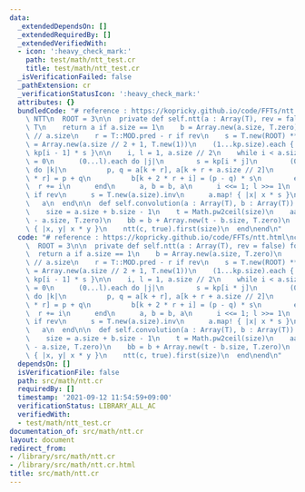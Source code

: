 ```yaml
---
data:
  _extendedDependsOn: []
  _extendedRequiredBy: []
  _extendedVerifiedWith:
  - icon: ':heavy_check_mark:'
    path: test/math/ntt_test.cr
    title: test/math/ntt_test.cr
  _isVerificationFailed: false
  _pathExtension: cr
  _verificationStatusIcon: ':heavy_check_mark:'
  attributes: {}
  bundledCode: "# reference : https://kopricky.github.io/code/FFTs/ntt.html\nclass\
    \ NTT\n  ROOT = 3\n\n  private def self.ntt(a : Array(T), rev = false) forall\
    \ T\n    return a if a.size == 1\n    b = Array.new(a.size, T.zero)\n    r = T::MOD.pred\
    \ // a.size\n    r = T::MOD.pred - r if rev\n    s = T.new(ROOT) ** r\n    kp\
    \ = Array.new(a.size // 2 + 1, T.new(1))\n    (1...kp.size).each { |i| kp[i] =\
    \ kp[i - 1] * s }\n\n    i, l = 1, a.size // 2\n    while i < a.size\n      r\
    \ = 0\n      (0...l).each do |j|\n        s = kp[i * j]\n        (0...i).each\
    \ do |k|\n          p, q = a[k + r], a[k + r + a.size // 2]\n          b[k + 2\
    \ * r] = p + q\n          b[k + 2 * r + i] = (p - q) * s\n        end\n      \
    \  r += i\n      end\n      a, b = b, a\n      i <<= 1; l >>= 1\n    end\n   \
    \ if rev\n      s = T.new(a.size).inv\n      a.map! { |x| x * s }\n    end\n \
    \   a\n  end\n\n  def self.convolution(a : Array(T), b : Array(T)) forall T\n\
    \    size = a.size + b.size - 1\n    t = Math.pw2ceil(size)\n    aa = a + Array.new(t\
    \ - a.size, T.zero)\n    bb = b + Array.new(t - b.size, T.zero)\n    c = ntt(aa).zip(ntt(bb)).map\
    \ { |x, y| x * y }\n    ntt(c, true).first(size)\n  end\nend\n"
  code: "# reference : https://kopricky.github.io/code/FFTs/ntt.html\nclass NTT\n\
    \  ROOT = 3\n\n  private def self.ntt(a : Array(T), rev = false) forall T\n  \
    \  return a if a.size == 1\n    b = Array.new(a.size, T.zero)\n    r = T::MOD.pred\
    \ // a.size\n    r = T::MOD.pred - r if rev\n    s = T.new(ROOT) ** r\n    kp\
    \ = Array.new(a.size // 2 + 1, T.new(1))\n    (1...kp.size).each { |i| kp[i] =\
    \ kp[i - 1] * s }\n\n    i, l = 1, a.size // 2\n    while i < a.size\n      r\
    \ = 0\n      (0...l).each do |j|\n        s = kp[i * j]\n        (0...i).each\
    \ do |k|\n          p, q = a[k + r], a[k + r + a.size // 2]\n          b[k + 2\
    \ * r] = p + q\n          b[k + 2 * r + i] = (p - q) * s\n        end\n      \
    \  r += i\n      end\n      a, b = b, a\n      i <<= 1; l >>= 1\n    end\n   \
    \ if rev\n      s = T.new(a.size).inv\n      a.map! { |x| x * s }\n    end\n \
    \   a\n  end\n\n  def self.convolution(a : Array(T), b : Array(T)) forall T\n\
    \    size = a.size + b.size - 1\n    t = Math.pw2ceil(size)\n    aa = a + Array.new(t\
    \ - a.size, T.zero)\n    bb = b + Array.new(t - b.size, T.zero)\n    c = ntt(aa).zip(ntt(bb)).map\
    \ { |x, y| x * y }\n    ntt(c, true).first(size)\n  end\nend\n"
  dependsOn: []
  isVerificationFile: false
  path: src/math/ntt.cr
  requiredBy: []
  timestamp: '2021-09-12 11:54:59+09:00'
  verificationStatus: LIBRARY_ALL_AC
  verifiedWith:
  - test/math/ntt_test.cr
documentation_of: src/math/ntt.cr
layout: document
redirect_from:
- /library/src/math/ntt.cr
- /library/src/math/ntt.cr.html
title: src/math/ntt.cr
---
```

